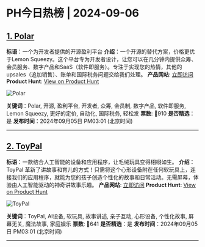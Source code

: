 # PH今日热榜 | 2024-09-06

## [1. Polar](https://www.producthunt.com/posts/polar-5?utm_campaign=producthunt-api&utm_medium=api-v2&utm_source=Application%3A+decohack+%28ID%3A+131684%29)
**标语**：一个为开发者提供的开源盈利平台
**介绍**：一个开源的替代方案，价格更优于Lemon Squeezy。这个平台专为开发者设计，让您可以在几分钟内提供众筹、会员服务、数字产品和SaaS（软件即服务）。专注于实现您的热情，其他的 upsales（追加销售）、账单和国际税务问题交给我们处理。
**产品网站**: [立即访问](https://www.producthunt.com/r/DFRSKF4XIWZROG?utm_campaign=producthunt-api&utm_medium=api-v2&utm_source=Application%3A+decohack+%28ID%3A+131684%29)
**Product Hunt**: [View on Product Hunt](https://www.producthunt.com/posts/polar-5?utm_campaign=producthunt-api&utm_medium=api-v2&utm_source=Application%3A+decohack+%28ID%3A+131684%29)

![Polar](https://ph-files.imgix.net/e57bc0a3-0c1f-494f-bd78-9766601f8ce0.png?auto=format&fit=crop&frame=1&h=512&w=1024)

**关键词**：Polar, 开源, 盈利平台, 开发者, 众筹, 会员制, 数字产品, 软件即服务, Lemon Squeezy, 更好的定价, 自动化, 国际税务, 轻松发
**票数**: 🔺910
**是否精选**：是
**发布时间**：2024年09月05日 PM03:01 (北京时间)

---

## [2. ToyPal](https://www.producthunt.com/posts/toypal?utm_campaign=producthunt-api&utm_medium=api-v2&utm_source=Application%3A+decohack+%28ID%3A+131684%29)
**标语**：一款结合人工智能的设备和应用程序，让毛绒玩具变得栩栩如生。
**介绍**：ToyPal 革新了讲故事和育儿的方式！只需将这个心形设备附在任何软玩具上，连接我们的应用程序，就能为您的孩子创造个性化的故事和日常活动。无需屏幕，体验由人工智能驱动的神奇讲故事乐趣。
**产品网站**: [立即访问](https://www.producthunt.com/r/FPG7SEERWN3TU2?utm_campaign=producthunt-api&utm_medium=api-v2&utm_source=Application%3A+decohack+%28ID%3A+131684%29)
**Product Hunt**: [View on Product Hunt](https://www.producthunt.com/posts/toypal?utm_campaign=producthunt-api&utm_medium=api-v2&utm_source=Application%3A+decohack+%28ID%3A+131684%29)

![ToyPal](https://ph-files.imgix.net/90998043-c774-466b-8c44-9632abe85e54.png?auto=format&fit=crop&frame=1&h=512&w=1024)

**关键词**：ToyPal, AI设备, 软玩具, 故事讲述, 亲子互动, 心形设备, 个性化故事, 屏幕无关, 魔法故事, 家庭娱乐
**票数**: 🔺641
**是否精选**：是
**发布时间**：2024年09月05日 PM03:01 (北京时间)

---

